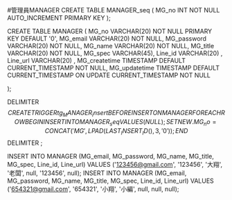 #管理員MANAGER
CREATE TABLE MANAGER_seq
(
	MG_no INT NOT NULL AUTO_INCREMENT PRIMARY KEY
);

CREATE TABLE MANAGER (
    MG_no VARCHAR(20) NOT NULL PRIMARY KEY DEFAULT '0',
    MG_email VARCHAR(20) NOT NULL,
    MG_password VARCHAR(20) NOT NULL,
    MG_name VARCHAR(20) NOT NULL,
	MG_title VARCHAR(20) NOT NULL,
    MG_spec VARCHAR(45),
    Line_id VARCHAR(20) ,
    Line_url VARCHAR(20) ,
    MG_createtime TIMESTAMP DEFAULT CURRENT_TIMESTAMP NOT NULL,
    MG_updatetime TIMESTAMP DEFAULT CURRENT_TIMESTAMP ON UPDATE CURRENT_TIMESTAMP NOT NULL
    
);

DELIMITER $$
CREATE TRIGGER tg_MANAGER_insert
BEFORE INSERT ON MANAGER
FOR EACH ROW
BEGIN
  INSERT INTO MANAGER_seq VALUES (NULL);
  SET NEW.MG_no = CONCAT('MG', LPAD(LAST_INSERT_ID(), 3, '0'));
END$$
DELIMITER ;

INSERT INTO MANAGER (MG_email, MG_password, MG_name, MG_title, MG_spec, Line_id, Line_url) VALUES ('123456@gmail.com', '123456', '大翔', '老闆', null, '123456', null);
INSERT INTO MANAGER (MG_email, MG_password, MG_name, MG_title, MG_spec, Line_id, Line_url) VALUES ('654321@gmail.com', '654321', '小翔', '小編', null, null, null);
